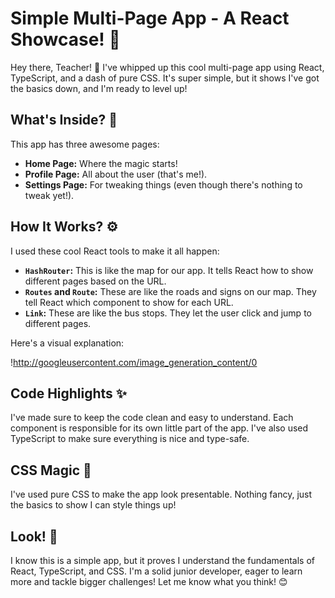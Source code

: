# Simple Multi-Page App - A React Showcase! 🚀

Hey there, Teacher! 👋 I've whipped up this cool multi-page app using React, TypeScript, and a dash of pure CSS. It's super simple, but it shows I've got the basics down, and I'm ready to level up!

## What's Inside? 🎁

This app has three awesome pages:

* **Home Page:** Where the magic starts!
* **Profile Page:** All about the user (that's me!).
* **Settings Page:** For tweaking things (even though there's nothing to tweak yet!).

## How It Works? ⚙️

I used these cool React tools to make it all happen:

* **`HashRouter`:** This is like the map for our app. It tells React how to show different pages based on the URL.
* **`Routes` and `Route`:** These are like the roads and signs on our map. They tell React which component to show for each URL.
* **`Link`:** These are like the bus stops. They let the user click and jump to different pages.

Here's a visual explanation:

!http://googleusercontent.com/image_generation_content/0

## Code Highlights ✨

I've made sure to keep the code clean and easy to understand. Each component is responsible for its own little part of the app. I've also used TypeScript to make sure everything is nice and type-safe.

## CSS Magic 🎨

I've used pure CSS to make the app look presentable. Nothing fancy, just the basics to show I can style things up!

## Look! 🌟

I know this is a simple app, but it proves I understand the fundamentals of React, TypeScript, and CSS. I'm a solid junior developer, eager to learn more and tackle bigger challenges! Let me know what you think! 😊
